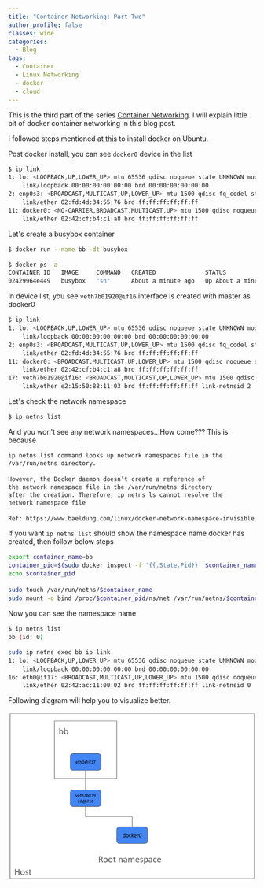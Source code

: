 ```yaml
---
title: "Container Networking: Part Two"
author_profile: false
classes: wide
categories:
  - Blog
tags:
  - Container
  - Linux Networking
  - docker
  - cloud
---
```


This is the third part of the series [Container Networking](https://simplyatul.github.io/blog/Container-Networking/). I will explain little bit of docker container 
networking in this blog post.

I followed steps mentioned at [this](https://docs.docker.com/engine/install/ubuntu/) to install docker on Ubuntu.

Post docker install, you can see ```docker0``` device in the list

```bash
$ ip link
1: lo: <LOOPBACK,UP,LOWER_UP> mtu 65536 qdisc noqueue state UNKNOWN mode DEFAULT group default qlen 1000
    link/loopback 00:00:00:00:00:00 brd 00:00:00:00:00:00
2: enp0s3: <BROADCAST,MULTICAST,UP,LOWER_UP> mtu 1500 qdisc fq_codel state UP mode DEFAULT group default qlen 1000
    link/ether 02:fd:4d:34:55:76 brd ff:ff:ff:ff:ff:ff
11: docker0: <NO-CARRIER,BROADCAST,MULTICAST,UP> mtu 1500 qdisc noqueue state DOWN mode DEFAULT group default 
    link/ether 02:42:cf:b4:c1:a8 brd ff:ff:ff:ff:ff:ff
```

Let's create a busybox container

```bash
$ docker run --name bb -dt busybox
```

```bash
$ docker ps -a
CONTAINER ID   IMAGE     COMMAND   CREATED              STATUS              PORTS    NAMES
02429964e449   busybox   "sh"      About a minute ago   Up About a minute             bb
```
In device list, you see ```veth7b01920@if16``` interface is created with master as docker0

```bash
$ ip link
1: lo: <LOOPBACK,UP,LOWER_UP> mtu 65536 qdisc noqueue state UNKNOWN mode DEFAULT group default qlen 1000
    link/loopback 00:00:00:00:00:00 brd 00:00:00:00:00:00
2: enp0s3: <BROADCAST,MULTICAST,UP,LOWER_UP> mtu 1500 qdisc fq_codel state UP mode DEFAULT group default qlen 1000
    link/ether 02:fd:4d:34:55:76 brd ff:ff:ff:ff:ff:ff
11: docker0: <BROADCAST,MULTICAST,UP,LOWER_UP> mtu 1500 qdisc noqueue state UP mode DEFAULT group default 
    link/ether 02:42:cf:b4:c1:a8 brd ff:ff:ff:ff:ff:ff
17: veth7b01920@if16: <BROADCAST,MULTICAST,UP,LOWER_UP> mtu 1500 qdisc noqueue master docker0 state UP mode DEFAULT group default 
    link/ether e2:15:50:88:11:03 brd ff:ff:ff:ff:ff:ff link-netnsid 2
```

Let's check the network namespace

```bash
$ ip netns list
```

And you won't see any network namespaces...How come??? This is because

```text
ip netns list command looks up network namespaces file in the 
/var/run/netns directory.

However, the Docker daemon doesn’t create a reference of
the network namespace file in the /var/run/netns directory
after the creation. Therefore, ip netns ls cannot resolve the
network namespace file

Ref: https://www.baeldung.com/linux/docker-network-namespace-invisible
```

If you want ```ip netns list``` should show the namespace name docker has 
created, then follow below steps

```bash
export container_name=bb
container_pid=$(sudo docker inspect -f '{{.State.Pid}}' $container_name)
echo $container_pid

sudo touch /var/run/netns/$container_name
sudo mount -o bind /proc/$container_pid/ns/net /var/run/netns/$container_name
```

Now you can see the namespace name

```bash
$ ip netns list
bb (id: 0)
```

```bash
sudo ip netns exec bb ip link
1: lo: <LOOPBACK,UP,LOWER_UP> mtu 65536 qdisc noqueue state UNKNOWN mode DEFAULT group default qlen 1000
    link/loopback 00:00:00:00:00:00 brd 00:00:00:00:00:00
16: eth0@if17: <BROADCAST,MULTICAST,UP,LOWER_UP> mtu 1500 qdisc noqueue state UP mode DEFAULT group default 
    link/ether 02:42:ac:11:00:02 brd ff:ff:ff:ff:ff:ff link-netnsid 0
```

Following diagram will help you to visualize better.

![cnd-1](https://github.com/simplyatul/simplyatul.github.io/blob/master/assets/images/cnd-6.png?raw=true)

